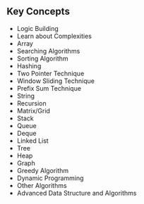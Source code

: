 ## Key Concepts
- Logic Building
- Learn about Complexities
- Array
- Searching Algorithms
- Sorting Algorithm
- Hashing
- Two Pointer Technique
- Window Sliding Technique
- Prefix Sum Technique
- String
- Recursion
- Matrix/Grid
- Stack
- Queue
- Deque
- Linked List
- Tree
- Heap
- Graph
- Greedy Algorithm
- Dynamic Programming
- Other Algorithms
- Advanced Data Structure and Algorithms